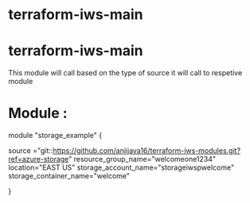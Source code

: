 # terraform-iws-main
# terraform-iws-main
This module will call based on the type of source it will call to respetive module

# Module :
module "storage_example" {

source ="git::https://github.com/anjijava16/terraform-iws-modules.git?ref=azure-storage"
resource_group_name="welcomeone1234"
location="EAST US"
storage_account_name="storageiwspwelcome"
storage_container_name="welcome"

}
